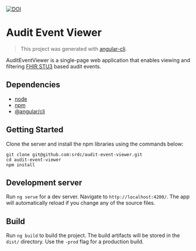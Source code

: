 [![DOI](https://zenodo.org/badge/DOI/10.5281/zenodo.3997355.svg)](https://doi.org/10.5281/zenodo.3997355)

# Audit Event Viewer

> This project was generated with [angular-cli](https://github.com/angular/angular-cli).

AuditEventViewer is a single-page web application that enables viewing and filtering [FHIR STU3](https://hl7.org/fhir/STU3/) based audit events.

## Dependencies

- [node](https://nodejs.org/)
- [npm](https://www.npmjs.com/)
- [@angular/cli](https://angular.io/cli)

## Getting Started

Clone the server and install the npm libraries using the commands below:

```
git clone git@github.com:srdc/audit-event-viewer.git
cd audit-event-viewer
npm install
```

## Development server
Run `ng serve` for a dev server. Navigate to `http://localhost:4200/`. The app will automatically reload if you change any of the source files.

## Build

Run `ng build` to build the project. The build artifacts will be stored in the `dist/` directory. Use the `-prod` flag for a production build.
